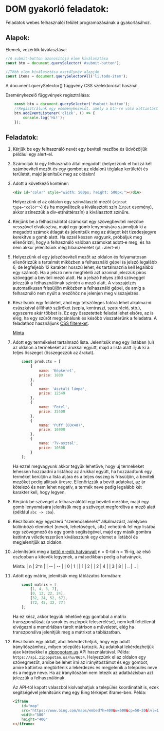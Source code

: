 # DOM gyakorló feladatok:

Feladatok webes felhasználói felület programozásának a gyakorlásához.

## Alapok:

Elemek, vezérlők kiválasztása:

```js
//A submit-button azonosítójú elem kiválasztása
const btn = document.querySelector('#submit-button');

//Több elem kiválasztása osztálynév alapján
const items = document.querySelectorAll('li.todo-item');
```

A document.querySelector() függvény CSS szelektorokat használ.

Eseménykezelő függvények regisztrálása:

```js
    const btn = document.querySelector('#submit-button');
    //Regisztrálunk egy eseménykezelőt, amely a btn-re való kattintást "figyeli", ha a felhasználó megnyomja a gombot a böngésző meghívja a megadott függvényt.
    btn.addEventListener('click', () => {
        console.log('Hi!');
    });
```

## Feladatok:

1. Kérjük be egy felhasználó nevét egy beviteli mezőbe és üdvözöljük például egy alert-el.

2. Számoljuk ki egy felhasználó által megadott (helyezzünk el hozzá két számbeviteli mezőt és egy gombot az oldalon) téglalap kerületét és területét, majd jelenítsük meg az oldalon!

3. Adott a következő konténer:

    ```html
    <div id="color" style="width: 500px; height: 500px;"></div>
    ```
    Helyezzünk el az oldalon egy színválasztó mezőt (`<input type="color">`) és ha megváltozik a kiválasztott szín (`input` esemény), akkor színezzük a div-et(háttérszín) a kiválasztott színűre.

4. Kérjünk be a felhasználótól számokat egy szövegbeviteli mezőbe vesszővel elválasztva, majd egy gomb lenyomására számoljuk ki a megadott számok átlagát és jelenítsük meg az átlagot két tizedesjegyre kerekítve a gomb alatt. Ha ezzel készen vagyunk, próbáljuk meg ellenőrizni, hogy a felhasználó valóban számokat adott-e meg, és ha nem akkor jelenítsünk meg hibaüzenetet (pl.: alert-el)

5. Helyezzünk el egy jelszóbeviteli mezőt az oldalon és folyamatosan ellenőrizzük a tartalmát miközben a felhasználó gépel (a jelszó legalább 6, de legfeljebb 12 karakter hosszú lehet, és tartalmaznia kell legalább egy számot). Ha a jelszó nem megfelelő azt azonnal jelezzük piros szöveggel a beviteli mező alatt. Ha a jelszó helyes zöld szöveggel jelezzük a felhasználónak szintén a mező alatt. A visszajelzés automatikusan frissüljön miközben a felhasználó gépel, de amíg a felhasználó nem nyúlt a mezőhöz ne jelenjen meg visszajelzés.

6. Készítsünk egy felületet, ahol egy tetszőleges fotóra lehet alkalmazni csúszkával állítható szűrőket (sepia, kontraszt, szaturáció, stb.), egyszerre akár többet is. Ez egy összetetteb feladat lehet elsőre, az is elég, ha egy szűrőt megcsinálunk és később visszatérünk a feladatra. A feladathoz használjunk [CSS filtereket](https://developer.mozilla.org/en-US/docs/Web/CSS/filter).

    [Minta](https://1drv.ms/v/s!AhgIdtoaigtclR6FX5IfvTaBYlCu?e=aIP945)

7. Adott egy termékeket tartalmazó lista. Jelenítsük meg egy listában (ul) az oldalon a termékeket az árukkal együtt, majd a lista alatt írjuk ki a teljes összeget (összegezzük az árakat).

    ```js
        const products = [
            {
                name: 'Képkeret',
                price: 1800
            },
            {
                name: 'Asztali lámpa',
                price: 12549
            },
            {
                name: 'Fotel',
                price: 35500
            },
            {
                name: 'Puff (80x40)',
                price: 16900
            },
            {
                name: 'TV-asztal',
                price: 10500
            }
        ];
    ```
    Ha ezzel megvagyunk akkor tegyük lehetővé, hogy új termékeket lehessen hozzáadni a listához az árukkal együtt, ha hozzáadtunk egy terméket kerüljön a lista aljára és a teljes összeg is frissüljön, a beviteli mezőket pedig állítsuk üresre. Ellenőrizzük a bevitt adatokat, az ár kötelező és nem lehet negatív, a termék neve pedig legalább két karakter kell, hogy legyen.

8. Kérjünk be szöveget a felhasználótól egy beviteli mezőbe, majd egy gomb lenyomására jelenítsük meg a szöveget megfordítva a mező alatt (például `abc -> cba`).

9. Készítsünk egy egyszerű "szerencsekerék" alkalmazást, amelyben különböző elemeket (nevek, lehetőségek, stb.) vehetünk fel egy listába egy szövegmező és egy gomb segítségével, majd egy másik gombra kattintva véletlenszerűen kiválasztunk egy elemet a listából és megjelenítjük az oldalon.

10. Jelenítsünk meg a [kettő n-edik hatványait](https://en.wikipedia.org/wiki/Power_of_two) n = 0-tól n = 15-ig, az első oszlopban a kitevők legyenek, a másodikban pedig a hatványok.

    Minta:
    | n  | 2^n |
    | -- | --  |
    | 0  | 1   |
    | 1  | 2   |
    | 2  | 4   |
    | 3  | 8   |
    | .. | ..  |

11. Adott egy mátrix, jelenítsük meg táblázatos formában:

    ```js
        const matrix = [
            [1, 4, 3, 7],
            [0, 12, 22, 24],
            [32, 24, 52, 67],
            [72, 45, 32, 77]
        ];
    ```
    Ha ez kész, akkor tegyük lehetővé egy gombbal a mátrix transzponálását (a sorok és oszlopok felcserélése), nem kell feltétlenül elvégezni a memóriában tárolt mátrixon a műveletet, elég ha transzponálva jelenítjük meg a mátrixot a táblázatban.

12. Készítsünk egy oldalt, ahol lekérdezhetjük, hogy egy adott irányítószámhoz, milyen település tartozik. Az adatokat lekérdezhetjük ajax kérésekkel a [zippopotam.us](https://zippopotam.us/) API használatával. Példa: `https://api.zippopotam.us/hu/8634`. Helyezzünk el az oldalon egy szövegmezőt, amibe be lehet írni az irányítószámot és egy gombot, amire kattintva megtörténik a lekérdezés és megjelenik a település neve és a megye neve. Ha az irányítószám nem létezik az adatbázisban azt jelezzük a felhasználónak.

    Az API-tól kapott válaszból kiolvashatjuk a település koordinátáit is, ezek segítségével jelenítsünk meg egy Bing térképet iframe-ben.
    Példa:
    ```html
    <iframe
        id="map"
        src="https://www.bing.com/maps/embed?h=400&w=500&cp=50~20&lvl=13"
        width="500"
        height="400"
    ></iframe>
    ```